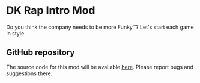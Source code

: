 # DK Rap Intro Mod

Do you think the company needs to be more Funky™? Let's start each game in style.

## GitHub repository

The source code for this mod will be available [here](https://github.com/teammenship/LethalRap). Please report bugs and suggestions there.
